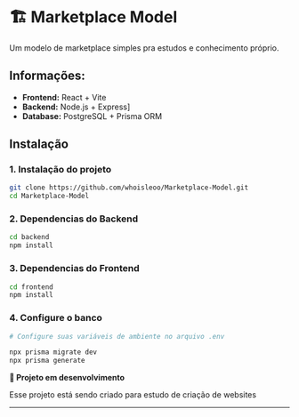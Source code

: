 # 🏗️ Marketplace Model

Um modelo de marketplace simples pra estudos e conhecimento próprio.

## Informações:

- **Frontend:** React + Vite
- **Backend:** Node.js + Express]
- **Database:** PostgreSQL + Prisma ORM

## Instalação

### 1. Instalação do projeto
````bash
git clone https://github.com/whoisleoo/Marketplace-Model.git
cd Marketplace-Model
````

### 2. Dependencias do Backend
````bash
cd backend
npm install
````

### 3. Dependencias do Frontend
````bash
cd frontend
npm install
````

### 4. Configure o banco
````bash
# Configure suas variáveis de ambiente no arquivo .env

npx prisma migrate dev
npx prisma generate
````


**🚧 Projeto em desenvolvimento**

Esse projeto está sendo criado para estudo de criação de websites

---
